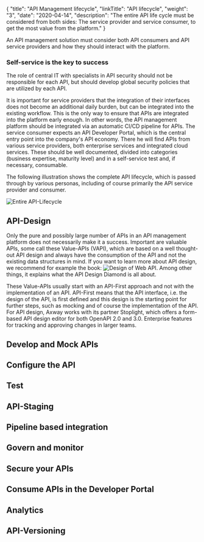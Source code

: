 {
    "title": "API Management lifecycle",
    "linkTitle": "API lifecycle",
    "weight": "3",
    "date": "2020-04-14",
    "description": "The entire API life cycle must be considered from both sides: The service provider and service consumer, to get the most value from the platform."
}

An API management solution must consider both API consumers and API service providers and how they should interact with the platform. 
### Self-service is the key to success
The role of central IT with specialists in API security should not be responsible for each API, but should develop global security policies that are utilized by each API. 

It is important for service providers that the integration of their interfaces does not become an additional daily burden, but can be integrated into the existing workflow. This is the only way to ensure that APIs are integrated into the platform early enough. In other words, the API management platform should be integrated via an automatic CI/CD pipeline for APIs.
The service consumer expects an API Developer Portal, which is the central entry point into the company's API economy. There he will find APIs from various service providers, both enterprise services and integrated cloud services. These should be well documented, divided into categories (business expertise, maturity level) and in a self-service test and, if necessary, consumable.

The following illustration shows the complete API lifecycle, which is passed through by various personas, including of course primarily the API service provider and consumer.

![Entire API-Lifecycle](/Images/overview/api-lifecycle-overview.png)

## API-Design
Only the pure and possibly large number of APIs in an API management platform does not necessarily make it a success. Important are valuable APIs, some call these Value-APIs (VAPI), which are based on a well thought-out API design and always have the consumption of the API and not the existing data structures in mind. 
If you want to learn more about API design, we recommend for example the book: ![Design of Web API](https://www.manning.com/books/the-design-of-web-apis). Among other things, it explains what the API Design Diamond is all about.

These Value-APIs usually start with an API-First approach and not with the implementation of an API. API-First means that the API interface, i.e. the design of the API, is first defined and this design is the starting point for further steps, such as mocking and of course the implementation of the API.
For API design, Axway works with its partner Stoplight, which offers a form-based API design editor for both OpenAPI 2.0 and 3.0. Enterprise features for tracking and approving changes in larger teams.

## Develop and Mock APIs

## Configure the API

## Test

## API-Staging

## Pipeline based integration

## Govern and monitor

## Secure your APIs

## Consume APIs in the Developer Portal

## Analytics

## API-Versioning